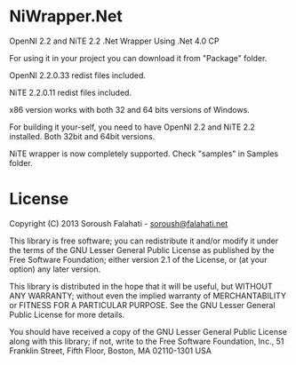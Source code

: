 NiWrapper.Net
=============

OpenNI 2.2 and NiTE 2.2 .Net Wrapper
Using .Net 4.0 CP

For using it in your project you can download it from "Package" folder.

OpenNI 2.2.0.33 redist files included.

NiTE 2.2.0.11 redist files included.



x86 version works with both 32 and 64 bits versions of Windows.

For building it your-self, you need to have OpenNI 2.2 and NiTE 2.2 installed. Both 32bit and 64bit versions.

NiTE wrapper is now completely supported. Check "samples" in Samples folder.

License
=============
Copyright (C) 2013 Soroush Falahati - soroush@falahati.net

This library is free software; you can redistribute it and/or
modify it under the terms of the GNU Lesser General Public
License as published by the Free Software Foundation; either
version 2.1 of the License, or (at your option) any later version.

This library is distributed in the hope that it will be useful,
but WITHOUT ANY WARRANTY; without even the implied warranty of
MERCHANTABILITY or FITNESS FOR A PARTICULAR PURPOSE.  See the GNU
Lesser General Public License for more details.

You should have received a copy of the GNU Lesser General Public
License along with this library; if not, write to the Free Software
Foundation, Inc., 51 Franklin Street, Fifth Floor, Boston, MA  02110-1301  USA